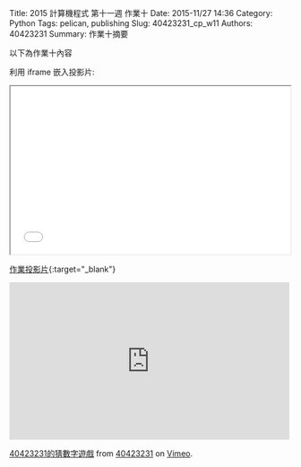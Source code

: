 Title: 2015 計算機程式 第十一週 作業十
Date: 2015-11/27 14:36
Category: Python
Tags: pelican, publishing
Slug: 40423231_cp_w11
Authors: 40423231
Summary: 作業十摘要

以下為作業十內容

利用 iframe 嵌入投影片:

<iframe src="40423231_cp_w11_p.html" width="500" height="300"></iframe>

[作業投影片](40423231_cp_w11_p.html){:target="_blank"}

<iframe src="https://player.vimeo.com/video/150517321" width="500" height="281" frameborder="0" webkitallowfullscreen mozallowfullscreen allowfullscreen></iframe> <p><a href="https://vimeo.com/150517321">40423231的猜數字遊戲</a> from <a href="https://vimeo.com/user46241007">40423231</a> on <a href="https://vimeo.com">Vimeo</a>.</p>